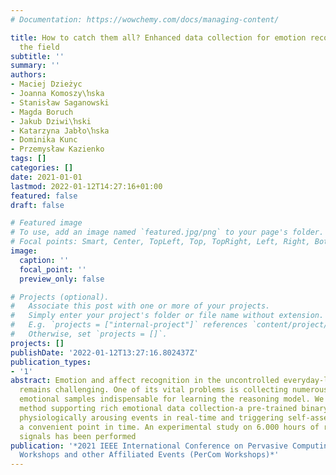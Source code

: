 ```yaml
---
# Documentation: https://wowchemy.com/docs/managing-content/

title: How to catch them all? Enhanced data collection for emotion recognition in
  the field
subtitle: ''
summary: ''
authors:
- Maciej Dzieżyc
- Joanna Komoszy\ŉska
- Stanisław Saganowski
- Magda Boruch
- Jakub Dziwi\ŉski
- Katarzyna Jabło\ŉska
- Dominika Kunc
- Przemysław Kazienko
tags: []
categories: []
date: 2021-01-01
lastmod: 2022-01-12T14:27:16+01:00
featured: false
draft: false

# Featured image
# To use, add an image named `featured.jpg/png` to your page's folder.
# Focal points: Smart, Center, TopLeft, Top, TopRight, Left, Right, BottomLeft, Bottom, BottomRight.
image:
  caption: ''
  focal_point: ''
  preview_only: false

# Projects (optional).
#   Associate this post with one or more of your projects.
#   Simply enter your project's folder or file name without extension.
#   E.g. `projects = ["internal-project"]` references `content/project/deep-learning/index.md`.
#   Otherwise, set `projects = []`.
projects: []
publishDate: '2022-01-12T13:27:16.802437Z'
publication_types:
- '1'
abstract: Emotion and affect recognition in the uncontrolled everyday-life environment
  remains challenging. One of its vital problems is collecting numerous annotated
  emotional samples indispensable for learning the reasoning model. We propose a novel
  method supporting rich emotional data collection-a pre-trained binary model recognizing
  physiologically arousing events in real-time and triggering self-assessments at
  a convenient point in time. An experimental study on 6.000 hours of recorded physiological
  signals has been performed
publication: '*2021 IEEE International Conference on Pervasive Computing and Communications
  Workshops and other Affiliated Events (PerCom Workshops)*'
---
```

